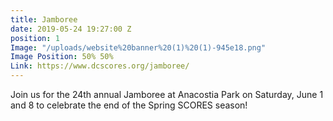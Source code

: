 ```yaml
---
title: Jamboree
date: 2019-05-24 19:27:00 Z
position: 1
Image: "/uploads/website%20banner%20(1)%20(1)-945e18.png"
Image Position: 50% 50%
Link: https://www.dcscores.org/jamboree/
---
```


Join us for the 24th annual Jamboree at Anacostia Park on Saturday, June 1 and 8 to celebrate the end of the Spring SCORES season!